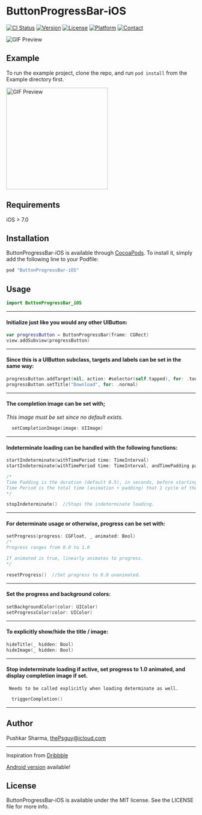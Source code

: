 # ButtonProgressBar-iOS

[![CI Status](http://img.shields.io/travis/thePsguy/ButtonProgressBar-iOS.svg?style=flat)](https://travis-ci.org/thePsguy/ButtonProgressBar-iOS)
[![Version](https://img.shields.io/cocoapods/v/ButtonProgressBar-iOS.svg?style=flat)](http://cocoapods.org/pods/ButtonProgressBar-iOS)
[![License](https://img.shields.io/cocoapods/l/ButtonProgressBar-iOS.svg?style=flat)](http://cocoapods.org/pods/ButtonProgressBar-iOS)
[![Platform](https://img.shields.io/cocoapods/p/ButtonProgressBar-iOS.svg?style=flat)](http://cocoapods.org/pods/ButtonProgressBar-iOS)
[![Contact](https://img.shields.io/badge/contact-%40thePsguy-3a8fc1.svg)](https://twitter.com/thePsguy)

<img src="https://raw.githubusercontent.com/thePsguy/ButtonProgressBar-iOS/master/output_F2Ryon.gif" alt="GIF Preview"/>

## Example

To run the example project, clone the repo, and run `pod install` from the Example directory first.

<img src="https://raw.githubusercontent.com/thePsguy/ButtonProgressBar-iOS/master/preview.gif" alt="GIF Preview" width="270"/>

## Requirements
iOS > 7.0

## Installation

ButtonProgressBar-iOS is available through [CocoaPods](http://cocoapods.org). To install
it, simply add the following line to your Podfile:

```ruby
pod "ButtonProgressBar-iOS"
```

## Usage
```Swift
import ButtonProgressBar_iOS
```
<hr>

#### Initialize just like you would any other UIButton:
```swift
var progressButton = ButtonProgressBar(frame: CGRect)
view.addSubview(progressButton)
```
<hr>

#### Since this is a UIButton subclass, targets and labels can be set in the same way:
```swift
progressButton.addTarget(nil, action: #selector(self.tapped), for: .touchUpInside)
progressButton.setTitle("Download", for: .normal)
```
<hr>

#### The completion image can be set with;
_This image must be set since no default exists._
```swift    
  setCompletionImage(image: UIImage)
```
<hr>

#### Indeterminate loading can be handled with the following functions:
```swift
startIndeterminate(withTimePeriod time: TimeInterval)
startIndeterminate(withTimePeriod time: TimeInterval, andTimePadding padding: TimeInterval)

/*
Time Padding is the duration (default 0.5), in seconds, before starting the next cycle.
Time Period is the total time (animation + padding) that 1 cycle of the loading takes.
*/

stopIndeterminate()  //Stops the indeterminate loading.
```
<hr>

#### For determinate usage or otherwise, progress can be set with:
```swift
setProgress(progress: CGFloat, _ animated: Bool) 
/*
Progress ranges from 0.0 to 1.0

If animated is true, linearly animates to progress.
*/

resetProgress()  //Set progress to 0.0 unanimated.
```
<hr>

#### Set the progress and background colors:
```swift
setBackgroundColor(color: UIColor)
setProgressColor(color: UIColor)
```
<hr>

#### To explicitly show/hide the title / image:
```swift
hideTitle(_ hidden: Bool)
hideImage(_ hidden: Bool)
```
<hr>

#### Stop indeterminate loading if active, set progress to 1.0 animated, and display completion image if set.
     Needs to be called explicitly when loading determinate as well.
```swift
  triggerCompletion()
```
<hr>

## Author

Pushkar Sharma, thePsguy@icloud.com
<hr>

Inspiration from [Dribbble](https://dribbble.com/shots/2551579-Download-Button)

[Android version](https://github.com/ishaan1995/ButtonProgressBar) available!


## License

ButtonProgressBar-iOS is available under the MIT license. See the LICENSE file for more info.
